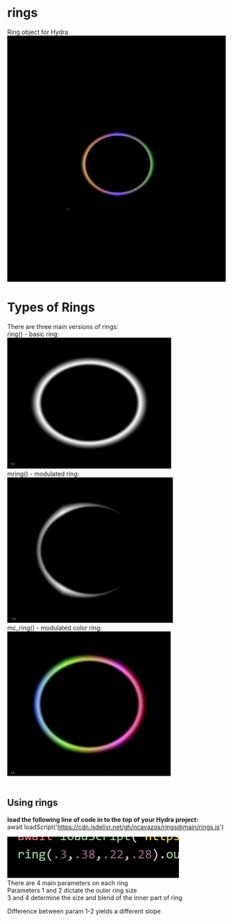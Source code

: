 # rings
Ring object for Hydra<br>
![](rings.gif)</br>
# Types of Rings</br>
There are three main versions of rings:</br>
ring() - basic ring:</br>
![](Ring_01.jpg)</br>
mring() - modulated ring: </br>
![](mRing_01.jpg)</br>
mc_ring() - modulated color ring: </br>
![](mcRing_01.jpg)</br></br>
## Using rings</br>
**load the following line of code in to the top of your Hydra project:**</br>
await loadScript('https://cdn.jsdelivr.net/gh/ncavazos/rings@main/rings.js')

![](parameters.png)</br>
There are 4 main parameters on each ring</br>
Parameters 1 and 2 dictate the outer ring size</br>
3 and 4 determine the size and blend of the inner part of ring</br>

Difference between param 1-2 yields a different slope
